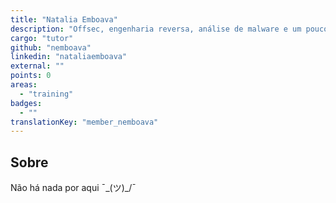 ```yaml
---
title: "Natalia Emboava"
description: "Offsec, engenharia reversa, análise de malware e um pouco de café."
cargo: "tutor"
github: "nemboava"
linkedin: "nataliaemboava"
external: ""
points: 0
areas:
  - "training"
badges:
  - ""
translationKey: "member_nemboava"
---
```

## Sobre
Não há nada por aqui ¯\_(ツ)_/¯